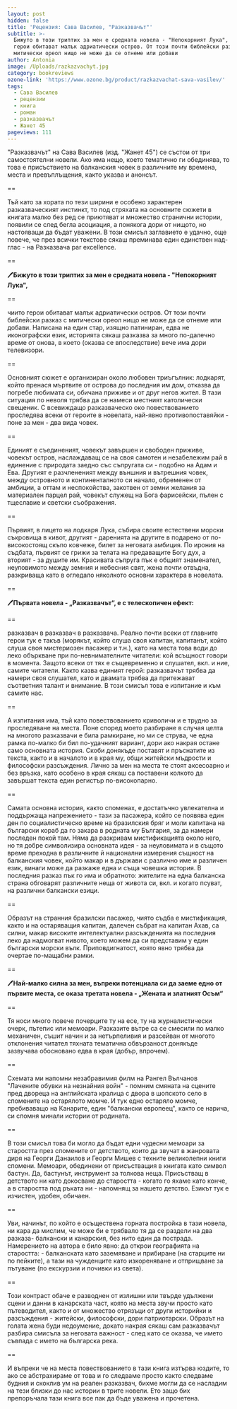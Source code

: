 ```yaml
---
layout: post
hidden: false
title: 'Рецензия: Сава Василев, "Разказвачът"'
subtitle: >-
  Бижуто в този триптих за мен е средната новела - "Непокорният Лука", чиито
  герои обитават малък адриатически остров. От този почти библейски разказ с
  митически ореол нищо не може да се отнеме или добави
author: Antonia
image: /Uploads/razkazvachyt.jpg
category: bookreviews
ozone-link: 'https://www.ozone.bg/product/razkazvachat-sava-vasilev/'
tags:
  - Сава Василев
  - рецензии
  - книга
  - роман
  - разказвачът
  - Жанет 45
pageviews: 111
---
```

"Разказвачът" на Сава Василев (изд. "Жанет 45") се състои от три самостоятелни новели. Ако има нещо, което тематично ги обединява, то това е присъствието на балканския човек в различните му времена, места и превъплъщения, както указва и анонсът. 

\==

Тъй като за хората по тези ширини е особено характерен разказваческият инстинкт, то под стряхата на основните сюжети в книгата малко без ред се приютяват и множество странични истории, появили се след бегла асоциация, а понякога дори от нищото, но настояващи да бъдат уважени. В този смисъл заглавието е удачно, още повече, че през всички текстове сякаш преминава един единствен над-глас - на Разказвача par excellence.

\==

🖊**Бижуто в този триптих за мен е средната новела - "Непокорният Лука",**

\==

чиито герои обитават малък адриатически остров. От този почти библейски разказ с митически ореол нищо не може да се отнеме или добави. Написана на един стар, изящно патиниран, едва не иконографски език, историята сякаш разказва за много по-далечно време от онова, в което (оказва се впоследствие) вече има дори телевизори. 

\==

Основният сюжет е организиран около любовен триъгълник: лодкарят, който пренася мъртвите от острова до последния им дом, отказва да погребе любимата си, обичана приживе и от друг негов жител. В тази ситуация по неволя трябва да се намеси местният католически свещеник. С всевиждащо разказваческо око повествованието проследява всеки от героите в новелата, най-явно противопоставяйки - поне за мен - два вида човек.

\==

Единият е съединеният, човекът завършен и свободен приживе, човекът остров, наслаждаващ се на своя самотен и незабележим рай в единение с природата заедно със съпругата си - подобно на Адам и Ева. Другият е разчлененият между външния и вътрешния човек, между островното и континенталното си начало, обременен от амбиции, а оттам и неспокойства, закотвен от земни желания за материален парцел рай, човекът служещ на Бога фарисейски, пълен с тщеславие и светски съображения. 

\==

Първият, в лицето на лодкаря Лука, събира своите естествени морски съкровища в кивот, другият - даренията на другите в подарено от по-високостоящ скъпо ковчеже, билет за неговата амбиция. По ирония на съдбата, първият се грижи за телата на предаващите Богу дух, а вторият - за душите им. Красивата съпруга пък е общият знаменател, неуловимото между земния и небесния свят, жена почти отвъдна, разкриваща като в огледало няколкото основни характера в новелата.

\==

🖊**Първата новела - „Разказвачът“, е с телескопичен ефект:**

\==

разказвач в разказвач в разказвача. Реално почти всеки от главните герои тук е такъв (морякът, който слуша своя капитан, капитанът, който слуша своя мистериозен пасажер и т.н.), като на места това води до леко объркване при по-невнимателните читатели: кой всъщност говори в момента. Защото всеки от тях е същевременно и слушател, вкл. и ние, самите читатели. Както казва единият герой: разказвачът трябва да намери своя слушател, като и двамата трябва да притежават съответния талант и внимание. В този смисъл това е изпитание и към самите нас.

\==

А изпитания има, тъй като повествованието криволичи и е трудно за проследяване на места. Поне според моето разбиране в случая целта на многото разказвачи е била рамкиране, но ми се струва, че една рамка по-малко би бил по-удачният вариант, дори ако накрая остане само основната история. Скоби донякъде поставят и пръснатите из текста, както и в началото и в края му, общи житейски мъдрости и философски разсъждения. Лично за мен на места те стоят аксесоарно и без връзка, като особено в края сякаш са поставени колкото да завършат текста един регистър по-високопарно.

\==

Самата основна история, както споменах, е достатъчно увлекателна и поддържаща напрежението - тази за пасажера, който се появява един ден по социалистическо време на бразилския бряг и моли капитана на български кораб да го закара в родната му България, за да намери последен покой там. Няма да разкривам мистификацията около него, но тя добре символизира основната идея - за неуловимата и в същото време преходна в различните й национални измерения същност на балканския човек, който макар и в държави с различно име и различен език, винаги може да разкаже една и съща човешка история. В последния разказ пък го има и обратното: жителите на една балканска страна обговарят различните неща от живота си, вкл. и когато псуват, на различни балкански езици.

\==

Образът на странния бразилски пасажер, чиято съдба е мистификация, както и на остаряващия капитан, далечен събрат на капитан Ахав, са силни, макар високите интелектуални разсъжденията на последния леко да надмогват нивото, което можем да си представим у един български морски вълк. Приповдигнатост, която явно трябва да очертае по-мащабни рамки.

\==

🖊**Най-малко силна за мен, въпреки потенциала си да заеме едно от първите места, се оказа третата новела - „Жената и златният Осъм“**

\==

Тя носи много повече почерците ту на есе, ту на журналистически очерк, пътепис или мемоари. Разказите вътре са се смесили по малко механичен, съшит начин и за нетърпеливия и разсейван от многото отклонения читател тяхната тематична обвързаност донякъде зазвучава обосновано едва в края (добър, впрочем). 

\==

Схемата ми напомни незабравимия филм на Рангел Вълчанов "Лачените обувки на незнайния войн" - помним смяната на сцените пред двореца на английската кралица с двора в шопското село в спомените на остарялото момче. И тук едно остаряло момче, пребиваващо на Канарите, един "балкански европеец", както се нарича, си спомня минали истории от родината.

\==

В този смисъл това би могло да бъдат едни чудесни мемоари за старостта през спомените от детството, които да звучат в жанровата диря на Георги Данаилов и Георги Мишев с техните великолепни книги спомени. Мемоари, обединени от присъстващия в книгата като символ бастун. Да, бастунът, инструмент за толкова неща. Присъстващ в детството ни като докосване до старостта - когато го яхаме като конче, а в старостта под ръката ни - напомнящ за нашето детство. Езикът тук е изчистен, удобен, обичаен.

\==

Уви, начинът, по който е осъществена горната постройка в тази новела, ни кара да мислим, че може би е трябвало тя да се раздели на два разказа- балкански и канарския, без нито един да пострада. Намерението на автора е било явно: да открои географията на старостта: - балканската като заземяване и прибиране (на старците ни по пейките), а тази на чужденците като изкореняване и отприщване за пътуване (по екскурзии и почивки из света). 

\==

Този контраст обаче е разводнен от излишни или твърде удължени сцени и данни в канарската част, която на места звучи просто като пътеводител, както и от множество отрязъци от други историйки и разсъждения - житейски, философски, дори патриотарски. Образът на голата жена буди недоумение, докато накрая сякаш сам разказвачът разбира смисъла за неговата важност - след като се оказва, че името съвпада с името на българска река.

\==

И въпреки че на места повествованието в тази книга изтърва юздите, то ако се абстрахираме от това и го следваме просто както следваме будния и скоклив ум на реален разказвач, бихме могли да се насладим на тези близки до нас истории в трите новели. Ето защо бих препоръчала тази книга все пак да бъде уважена и прочетена.
